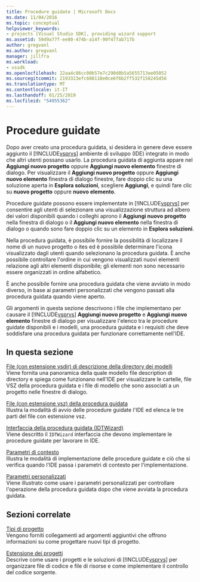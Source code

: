 ```yaml
---
title: Procedure guidate | Microsoft Docs
ms.date: 11/04/2016
ms.topic: conceptual
helpviewer_keywords:
- projects [Visual Studio SDK], providing wizard support
ms.assetid: 59d9a77f-ee80-474b-a14f-90f477ab717b
author: gregvanl
ms.author: gregvanl
manager: jillfra
ms.workload:
- vssdk
ms.openlocfilehash: 22aa4c86cc00b57e7c290d8b5a5655713ee05052
ms.sourcegitcommit: 2193323efc608118e0ce6f6b2ff532f158245d56
ms.translationtype: MT
ms.contentlocale: it-IT
ms.lasthandoff: 01/25/2019
ms.locfileid: "54955362"
---
```

# <a name="wizards"></a>Procedure guidate
Dopo aver creato una procedura guidata, si desidera in genere deve essere aggiunto il [!INCLUDE[vsprvs](../../code-quality/includes/vsprvs_md.md)] ambiente di sviluppo (IDE) integrato in modo che altri utenti possano usarlo. La procedura guidata di aggiunta appare nel **Aggiungi nuovo progetto** oppure **Aggiungi nuovo elemento** finestre di dialogo. Per visualizzare il **Aggiungi nuovo progetto** oppure **Aggiungi nuovo elemento** finestra di dialogo finestre, fare doppio clic su una soluzione aperta in **Esplora soluzioni**, scegliere **Aggiungi**, e quindi fare clic su **nuovo progetto** oppure **nuovo elemento**.  
  
 Procedure guidate possono essere implementate in [!INCLUDE[vsprvs](../../code-quality/includes/vsprvs_md.md)] per consentire agli utenti di selezionare una visualizzazione struttura ad albero dei valori disponibili quando i colleghi aprono il **Aggiungi nuovo progetto** nella finestra di dialogo o il **Aggiungi nuovo elemento** nella finestra di dialogo o quando sono fare doppio clic su un elemento in **Esplora soluzioni**.  
  
 Nella procedura guidata, è possibile fornire la possibilità di localizzare il nome di un nuovo progetto o ites ed è possibile determinare l'icona visualizzato dagli utenti quando selezionano la procedura guidata. È anche possibile controllare l'ordine in cui vengono visualizzati nuovi elementi relazione agli altri elementi disponibile; gli elementi non sono necessario essere organizzati in ordine alfabetico.  
  
 È anche possibile fornire una procedura guidata che viene avviato in modo diverso, in base ai parametri personalizzati che vengono passati alla procedura guidata quando viene aperto.  
  
 Gli argomenti in questa sezione descrivono i file che implementano per causare il [!INCLUDE[vsprvs](../../code-quality/includes/vsprvs_md.md)] **Aggiungi nuovo progetto** e **Aggiungi nuovo elemento** finestre di dialogo per visualizzare l'elenco tra le procedure guidate disponibili e i modelli, una procedura guidata e i requisiti che deve soddisfare una procedura guidata per funzionare correttamente nell'IDE.  
  
## <a name="in-this-section"></a>In questa sezione  
 [File (con estensione vsdir) di descrizione della directory dei modelli](../../extensibility/internals/template-directory-description-dot-vsdir-files.md)  
 Viene fornita una panoramica della quale modello file description di directory e spiega come funzionano nell'IDE per visualizzare le cartelle, file VSZ della procedura guidata e i file di modello che sono associati a un progetto nelle finestre di dialogo.  
  
 [File (con estensione vsz) della procedura guidata](../../extensibility/internals/wizard-dot-vsz-file.md)  
 Illustra la modalità di avvio delle procedure guidate l'IDE ed elenca le tre parti del file con estensione vsz.  
  
 [Interfaccia della procedura guidata (IDTWizard)](../../extensibility/internals/wizard-interface-idtwizard.md)  
 Viene descritto il `IDTWizard` interfaccia che devono implementare le procedure guidate per lavorare in IDE.  
  
 [Parametri di contesto](../../extensibility/internals/context-parameters.md)  
 Illustra le modalità di implementazione delle procedure guidate e ciò che si verifica quando l'IDE passa i parametri di contesto per l'implementazione.  
  
 [Parametri personalizzati](../../extensibility/internals/custom-parameters.md)  
 Viene illustrato come usare i parametri personalizzati per controllare l'operazione della procedura guidata dopo che viene avviata la procedura guidata.  
  
## <a name="related-sections"></a>Sezioni correlate  
 [Tipi di progetto](../../extensibility/internals/project-types.md)  
 Vengono forniti collegamenti ad argomenti aggiuntivi che offrono informazioni su come progettare nuovi tipi di progetto.  
  
 [Estensione dei progetti](../../extensibility/extending-projects.md)  
 Descrive come usare i progetti e le soluzioni di [!INCLUDE[vsprvs](../../code-quality/includes/vsprvs_md.md)] per organizzare file di codice e file di risorse e come implementare il controllo del codice sorgente.